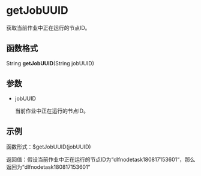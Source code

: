 # getJobUUID<a name="dayu_01_0480"></a>

获取当前作业中正在运行的节点ID。

## 函数格式<a name="zh-cn_topic_0126539714_section1644216138434"></a>

String  **getJobUUID**\(String jobUUID\)

## 参数<a name="zh-cn_topic_0126539714_section16381557184317"></a>

-   jobUUID

    当前作业中正在运行的节点ID。


## 示例<a name="zh-cn_topic_0126539714_section20520313194417"></a>

函数形式：$getJobUUID\(jobUUID\)

返回值：假设当前作业中正在运行的节点ID为“dlfnodetask180817153601“，那么返回为“dlfnodetask180817153601“

